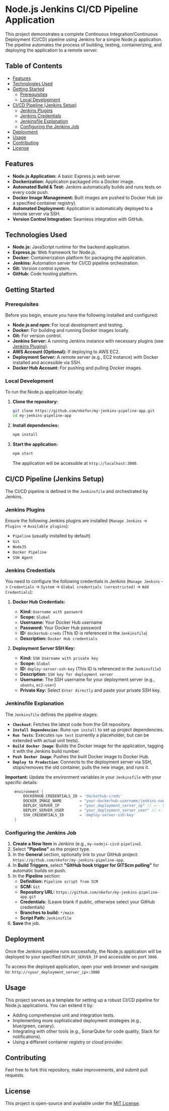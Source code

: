 # Node.js Jenkins CI/CD Pipeline Application

This project demonstrates a complete Continuous Integration/Continuous Deployment (CI/CD) pipeline using Jenkins for a simple Node.js application. The pipeline automates the process of building, testing, containerizing, and deploying the application to a remote server.

## Table of Contents

- [Features](#features)
- [Technologies Used](#technologies-used)
- [Getting Started](#getting-started)
  - [Prerequisites](#prerequisites)
  - [Local Development](#local-development)
- [CI/CD Pipeline (Jenkins Setup)](#ci/cd-pipeline-jenkins-setup)
  - [Jenkins Plugins](#jenkins-plugins)
  - [Jenkins Credentials](#jenkins-credentials)
  - [Jenkinsfile Explanation](#jenkinsfile-explanation)
  - [Configuring the Jenkins Job](#configuring-the-jenkins-job)
- [Deployment](#deployment)
- [Usage](#usage)
- [Contributing](#contributing)
- [License](#license)

## Features

*   **Node.js Application:** A basic Express.js web server.
*   **Dockerization:** Application packaged into a Docker image.
*   **Automated Build & Test:** Jenkins automatically builds and runs tests on every code push.
*   **Docker Image Management:** Built images are pushed to Docker Hub (or a specified container registry).
*   **Automated Deployment:** Application is automatically deployed to a remote server via SSH.
*   **Version Control Integration:** Seamless integration with GitHub.

## Technologies Used

*   **Node.js:** JavaScript runtime for the backend application.
*   **Express.js:** Web framework for Node.js.
*   **Docker:** Containerization platform for packaging the application.
*   **Jenkins:** Automation server for CI/CD pipeline orchestration.
*   **Git:** Version control system.
*   **GitHub:** Code hosting platform.

## Getting Started

### Prerequisites

Before you begin, ensure you have the following installed and configured:

*   **Node.js and npm:** For local development and testing.
*   **Docker:** For building and running Docker images locally.
*   **Git:** For version control.
*   **Jenkins Server:** A running Jenkins instance with necessary plugins (see [Jenkins Plugins](#jenkins-plugins)).
*   **AWS Account (Optional):** If deploying to AWS EC2.
*   **Deployment Server:** A remote server (e.g., EC2 instance) with Docker installed and accessible via SSH.
*   **Docker Hub Account:** For pushing and pulling Docker images.

### Local Development

To run the Node.js application locally:

1.  **Clone the repository:**
    ```bash
    git clone https://github.com/nkefor/my-jenkins-pipeline-app.git
    cd my-jenkins-pipeline-app
    ```
2.  **Install dependencies:**
    ```bash
    npm install
    ```
3.  **Start the application:**
    ```bash
    npm start
    ```
    The application will be accessible at `http://localhost:3000`.

## CI/CD Pipeline (Jenkins Setup)

The CI/CD pipeline is defined in the `Jenkinsfile` and orchestrated by Jenkins.

### Jenkins Plugins

Ensure the following Jenkins plugins are installed (`Manage Jenkins` -> `Plugins` -> `Available plugins`):

*   `Pipeline` (usually installed by default)
*   `Git`
*   `NodeJS`
*   `Docker Pipeline`
*   `SSH Agent`

### Jenkins Credentials

You need to configure the following credentials in Jenkins (`Manage Jenkins` -> `Credentials` -> `System` -> `Global credentials (unrestricted)` -> `Add Credentials`):

1.  **Docker Hub Credentials:**
    *   **Kind:** `Username with password`
    *   **Scope:** `Global`
    *   **Username:** Your Docker Hub username
    *   **Password:** Your Docker Hub password
    *   **ID:** `dockerhub-creds` (This ID is referenced in the `Jenkinsfile`)
    *   **Description:** `Docker Hub credentials`

2.  **Deployment Server SSH Key:**
    *   **Kind:** `SSH Username with private key`
    *   **Scope:** `Global`
    *   **ID:** `deploy-server-ssh-key` (This ID is referenced in the `Jenkinsfile`)
    *   **Description:** `SSH key for deployment server`
    *   **Username:** The SSH username for your deployment server (e.g., `ubuntu`, `ec2-user`)
    *   **Private Key:** Select `Enter directly` and paste your private SSH key.

### Jenkinsfile Explanation

The `Jenkinsfile` defines the pipeline stages:

*   **`Checkout`**: Fetches the latest code from the Git repository.
*   **`Install Dependencies`**: Runs `npm install` to set up project dependencies.
*   **`Run Tests`**: Executes `npm test` (currently a placeholder, but can be extended with actual unit tests).
*   **`Build Docker Image`**: Builds the Docker image for the application, tagging it with the Jenkins build number.
*   **`Push Docker Image`**: Pushes the built Docker image to Docker Hub.
*   **`Deploy to Production`**: Connects to the deployment server via SSH, stops/removes the old container, pulls the new image, and runs it.

**Important:** Update the environment variables in your `Jenkinsfile` with your specific details:

```groovy
    environment {
        DOCKERHUB_CREDENTIALS_ID = 'dockerhub-creds'
        DOCKER_IMAGE_NAME        = "your-dockerhub-username/jenkins-nodejs-cicd" // <-- UPDATE THIS
        DEPLOY_SERVER_IP         = "your_deployment_server_ip" // <-- UPDATE THIS
        DEPLOY_SERVER_USER       = "your_deployment_server_user" // <-- UPDATE THIS
        SSH_CREDENTIALS_ID       = 'deploy-server-ssh-key'
    }
```

### Configuring the Jenkins Job

1.  **Create a New Item** in Jenkins (e.g., `my-nodejs-cicd-pipeline`).
2.  Select **"Pipeline"** as the project type.
3.  In the **General** section, optionally link to your GitHub project: `https://github.com/nkefor/my-jenkins-pipeline-app`.
4.  In **Build Triggers**, select **"GitHub hook trigger for GITScm polling"** for automatic builds on push.
5.  In the **Pipeline** section:
    *   **Definition:** `Pipeline script from SCM`
    *   **SCM:** `Git`
    *   **Repository URL:** `https://github.com/nkefor/my-jenkins-pipeline-app.git`
    *   **Credentials:** (Leave blank if public, otherwise select your GitHub credentials)
    *   **Branches to build:** `*/main`
    *   **Script Path:** `Jenkinsfile`
6.  **Save** the job.

## Deployment

Once the Jenkins pipeline runs successfully, the Node.js application will be deployed to your specified `DEPLOY_SERVER_IP` and accessible on port `3000`.

To access the deployed application, open your web browser and navigate to:
`http://<your_deployment_server_ip>:3000`

## Usage

This project serves as a template for setting up a robust CI/CD pipeline for Node.js applications. You can extend it by:

*   Adding comprehensive unit and integration tests.
*   Implementing more sophisticated deployment strategies (e.g., blue/green, canary).
*   Integrating with other tools (e.g., SonarQube for code quality, Slack for notifications).
*   Using a different container registry or cloud provider.

## Contributing

Feel free to fork this repository, make improvements, and submit pull requests.

## License

This project is open-source and available under the [MIT License](LICENSE).
